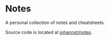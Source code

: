 # Notes

A personal collection of notes and cheatsheets.

Source code is located at [johannst/notes](https://github.com/johannst/notes).
